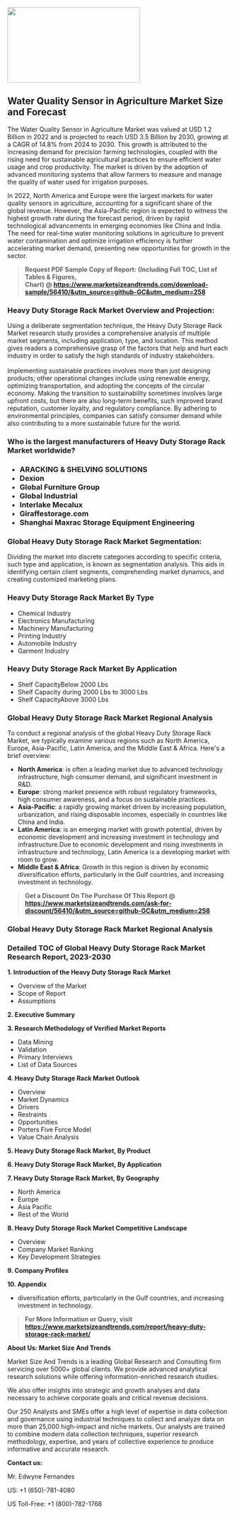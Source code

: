 <p><img class="alignnone size-medium wp-image-20088" src="https://ffe5etoiles.com/wp-content/uploads/2024/12/MST1-300x171.png" alt="" width="300" height="171" /></p><h2>Water Quality Sensor in Agriculture Market Size and Forecast</h2><p>The Water Quality Sensor in Agriculture Market was valued at USD 1.2 Billion in 2022 and is projected to reach USD 3.5 Billion by 2030, growing at a CAGR of 14.8% from 2024 to 2030. This growth is attributed to the increasing demand for precision farming technologies, coupled with the rising need for sustainable agricultural practices to ensure efficient water usage and crop productivity. The market is driven by the adoption of advanced monitoring systems that allow farmers to measure and manage the quality of water used for irrigation purposes.</p><p>In 2022, North America and Europe were the largest markets for water quality sensors in agriculture, accounting for a significant share of the global revenue. However, the Asia-Pacific region is expected to witness the highest growth rate during the forecast period, driven by rapid technological advancements in emerging economies like China and India. The need for real-time water monitoring solutions in agriculture to prevent water contamination and optimize irrigation efficiency is further accelerating market demand, presenting new opportunities for growth in the sector.</p></p><blockquote id="" class=""><strong>Request PDF Sample Copy of Report: (Including Full TOC, List of Tables &amp; Figures, Chart)&nbsp;@&nbsp;<strong><a href="https://www.marketsizeandtrends.com/download-sample/56410/&utm_source=github-GC&utm_medium=258" target="_blank">https://www.marketsizeandtrends.com/download-sample/56410/&utm_source=github-GC&utm_medium=258</a></strong></strong></blockquote><h3 id="" class="">Heavy Duty Storage Rack Market&nbsp;Overview and Projection:</h3><p id="" class="">Using a deliberate segmentation technique, the Heavy Duty Storage Rack Market research study provides a comprehensive analysis of multiple market segments, including application, type, and location. This method gives readers a comprehensive grasp of the factors that help and hurt each industry in order to satisfy the high standards of industry stakeholders. <br /> <br />Implementing sustainable practices involves more than just designing products; other operational changes include using renewable energy, optimizing transportation, and adopting the concepts of the circular economy. Making the transition to sustainability sometimes involves large upfront costs, but there are also long-term benefits, such improved brand reputation, customer loyalty, and regulatory compliance. By adhering to environmental principles, companies can satisfy consumer demand while also contributing to a more sustainable future for the world.</p><h3 id="" class="">Who is the largest manufacturers of&nbsp;Heavy Duty Storage Rack Market worldwide?</h3><h3 class=""><p><ul><li>ARACKING & SHELVING SOLUTIONS </li><li> Dexion </li><li> Global Furniture Group </li><li> Global Industrial </li><li> Interlake Mecalux </li><li> Giraffestorage.com </li><li> Shanghai Maxrac Storage Equipment Engineering</li></ul></p></h3><h3 id="" class="">Global&nbsp;Heavy Duty Storage Rack Market Segmentation:</h3><p id="" class="">Dividing the market into discrete categories according to specific criteria, such type and application, is known as segmentation analysis. This aids in identifying certain client segments, comprehending market dynamics, and creating customized marketing plans.</p><h3 id="" class="">Heavy Duty Storage Rack Market&nbsp;By Type</h3><p><p><ul><li>Chemical Industry </li><li> Electronics Manufacturing </li><li> Machinery Manufacturing </li><li> Printing Industry </li><li> Automobile Industry </li><li> Garment Industry</p></li></ul></p></p><h3 id="" class="">Heavy Duty Storage Rack Market&nbsp;By Application</h3><p class=""><p><ul><li>Shelf CapacityBelow 2000 Lbs </li><li> Shelf Capacity during 2000 Lbs to 3000 Lbs </li><li> Shelf CapacityAbove 3000 Lbs</li></ul></p></p><h3 id="" class="">Global Heavy Duty Storage Rack Market Regional Analysis</h3><p id="" class="">To conduct a regional analysis of the global Heavy Duty Storage Rack Market, we typically examine various regions such as North America, Europe, Asia-Pacific, Latin America, and the Middle East &amp; Africa. Here's a brief overview:</p><ul><li><strong>North America</strong>: is often a leading market due to advanced technology infrastructure, high consumer demand, and significant investment in R&amp;D.</li><li><strong>Europe</strong>: strong market presence with robust regulatory frameworks, high consumer awareness, and a focus on sustainable practices.</li><li><strong>Asia-Pacific</strong>: a rapidly growing market driven by increasing population, urbanization, and rising disposable incomes, especially in countries like China and India.</li><li><strong>Latin America</strong>: is an emerging market with growth potential, driven by economic development and increasing investment in technology and infrastructure.Due to economic development and rising investments in infrastructure and technology, Latin America is a developing market with room to grow.</li><li><strong>Middle East &amp; Africa</strong>: Growth in this region is driven by economic diversification efforts, particularly in the Gulf countries, and increasing investment in technology.</li></ul><blockquote id="" class=""><strong>Get a Discount On The Purchase Of This Report @ <strong><a href="https://www.marketsizeandtrends.com/ask-for-discount/56410/&utm_source=github-GC&utm_medium=258" target="_blank">https://www.marketsizeandtrends.com/ask-for-discount/56410/&utm_source=github-GC&utm_medium=258</a></strong></strong></blockquote><h3 id="" class="">Global Heavy Duty Storage Rack Market Regional Analysis</h3><h3 id="" class="">Detailed TOC of Global Heavy Duty Storage Rack Market Research Report, 2023-2030</h3><p id="" class=""><strong>1. Introduction of the Heavy Duty Storage Rack Market</strong></p><ul><li>Overview of the Market</li><li>Scope of Report</li><li>Assumptions</li></ul><p id="" class=""><strong>2. Executive Summary</strong></p><p id="" class=""><strong>3. Research Methodology of Verified Market Reports</strong></p><ul><li>Data Mining</li><li>Validation</li><li>Primary Interviews</li><li>List of Data Sources</li></ul><p id="" class=""><strong>4. Heavy Duty Storage Rack Market Outlook</strong></p><ul><li>Overview</li><li>Market Dynamics</li><li>Drivers</li><li>Restraints</li><li>Opportunities</li><li>Porters Five Force Model</li><li>Value Chain Analysis</li></ul><p id="" class=""><strong>5. Heavy Duty Storage Rack Market, By Product</strong></p><p id="" class=""><strong>6. Heavy Duty Storage Rack Market, By Application</strong></p><p id="" class=""><strong>7. Heavy Duty Storage Rack Market, By Geography</strong></p><ul><li>North America</li><li>Europe</li><li>Asia Pacific</li><li>Rest of the World</li></ul><p id="" class=""><strong>8. Heavy Duty Storage Rack Market Competitive Landscape</strong></p><ul><li>Overview</li><li>Company Market Ranking</li><li>Key Development Strategies</li></ul><p id="" class=""><strong>9. Company Profiles</strong></p><p id="" class=""><strong>10. Appendix</strong></p><ul><li>diversification efforts, particularly in the Gulf countries, and increasing investment in technology.</li></ul><blockquote id="" class=""><strong>For More Information or Query, visit <strong><strong><a href="https://www.marketsizeandtrends.com/report/heavy-duty-storage-rack-market/" target="_blank">https://www.marketsizeandtrends.com/report/heavy-duty-storage-rack-market/</a></strong></strong></strong></blockquote><p id="" class=""><strong>About Us: Market Size And Trends</strong></p><p id="" class="">Market Size And Trends is a leading Global Research and Consulting firm servicing over 5000+ global clients. We provide advanced analytical research solutions while offering information-enriched research studies.</p><p id="" class="">We also offer insights into strategic and growth analyses and data necessary to achieve corporate goals and critical revenue decisions.</p><p id="" class="">Our 250 Analysts and SMEs offer a high level of expertise in data collection and governance using industrial techniques to collect and analyze data on more than 25,000 high-impact and niche markets. Our analysts are trained to combine modern data collection techniques, superior research methodology, expertise, and years of collective experience to produce informative and accurate research.</p><p id="" class=""><strong>Contact us:</strong></p><p id="" class="">Mr. Edwyne Fernandes</p><p id="" class="">US: +1 (650)-781-4080</p><p id="" class="">US Toll-Free: +1 (800)-782-1768</p>
